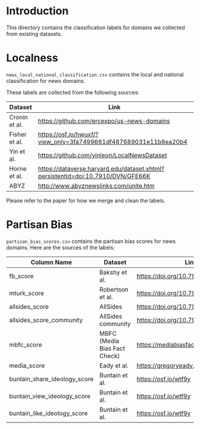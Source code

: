 # Introduction

This directory contains the classification labels for domains we collected from existing datasets.

# Localness

`news_local_national_classification.csv` contains the local and national classification for news domains.

These labels are collected from the following sources:

| Dataset | Link |
| --- | --- |
|Cronin et al.| https://github.com/ercexpo/us-news-domains |
|Fisher et al.| https://osf.io/hwuxf/?view_only=3fa7499661df487689031e11b8ea20b4 |
|Yin et al.| https://github.com/yinleon/LocalNewsDataset |
|Horne et al.| https://dataverse.harvard.edu/dataset.xhtml?persistentId=doi:10.7910/DVN/GFE66K |
|ABYZ | http://www.abyznewslinks.com/unite.htm |

Please refer to the paper for how we merge and clean the labels.

# Partisan Bias

`partisan_bias_scores.csv` contains the partisan bias scores for news domains.
Here are the sources of the labels:

| Column Name | Dataset | Link |
| --- | --- | --- |
| fb_score | Bakshy et al. | https://doi.org/10.7910/DVN/QAN5VX |
| mturk_score | Robertson et al. | https://doi.org/10.7910/DVN/QAN5VX |
| allsides_score | AllSides | https://doi.org/10.7910/DVN/QAN5VX |
| allsides_score_community | AllSides community | https://doi.org/10.7910/DVN/QAN5VX |
| mbfc_score | MBFC (Media Bias Fact Check) | https://mediabiasfactcheck.com  |
| media_score | Eady et al. | https://gregoryeady.com |
| buntain_share_ideology_score | Buntain et al. | https://osf.io/wtf9y |
| buntain_view_ideology_score | Buntain et al. | https://osf.io/wtf9y |
| buntain_like_ideology_score | Buntain et al. | https://osf.io/wtf9y |
